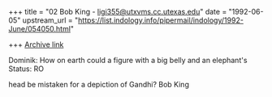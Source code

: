 +++
title = "02 Bob King - ligi355@utxvms.cc.utexas.edu"
date = "1992-06-05"
upstream_url = "https://list.indology.info/pipermail/indology/1992-June/054050.html"

+++
[Archive link](https://list.indology.info/pipermail/indology/1992-June/054050.html)

Dominik:
	How on earth could a figure with a big belly and an elephant's
Status: RO

head be mistaken for a depiction of Gandhi?
Bob King




